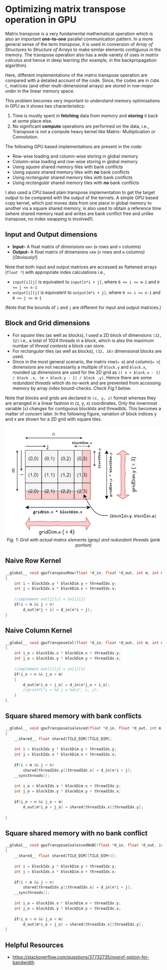 # Optimizing matrix transpose operation in GPU
Matrix transpose is a very fundamental mathematical operation which is also an important **one-to-one** parallel communication pattern. In a more general sense of the term *transpose*, it is used in conversion of *Array of Structures* to *Structure of Arrays* to make similar elements contiguous in the memory. The transpose operation also has a wide variety of uses in *matrix calculus* and hence in deep learning (for example, in the backpropagation algorithm).

Here, different implementations of the matrix transpose operation are compared with a detailed account of the code. 
Since, the codes are in `CUDA C`, matrices (and other multi-dimensional arrays) are stored in *row-major order* in the linear memory
space.

This problem becomes very important to understand memory optimisations in GPU as it shows two characteristics:
1. Time is mostly spent in **fetching** data from *memory* and **storing** it back at some place else.
2. No significant **compute** operations are performed on the data, i.e., Transpose is not a compute heavy kernel like
Matrix- Multiplication or Convolution.

The following GPU based implementations are present in the code:
- Row-wise loading and column-wise storing in global memory
- Column-wise loading and row-wise storing in global memory
- Using *square* shared memory tiles with bank conflicts
- Using *square* shared memory tiles with **no** bank conflicts
- Using *rectangular* shared memory tiles with bank conflicts
- Using *rectangular* shared memory tiles with **no** bank conflicts

I also used a CPU based plain transpose implementation to get the target output to be compared with the output of the kernels.
A simple GPU based copy kernel, which just moves data from one place in global memory to another via a square shared memory, is
also used to obtain a reference time (where shared memory read and writes are bank conflict free and unlike transpose, no index swapping is involved!).

## Input and Output dimensions
- **Input-** A float matrix of dimensions `m`x`n` (`m` rows and `n` columns)
- **Output-** A float matrix of dimensions `n`x`m` (`n` rows and `m` columns) [*Obviously!*]

Note that both input and output matrices are accessed as flattened arrays (`float *`) with appropriate index calculations i.e.,
- `input[i][j]` is equivalent to `input[n*i + j]`, where `0 <= i <= m-1` and `0 <= j <= n-1` 
- `output[i][j]` is equivalent to `output[m*i + j]`, where `0 <= i <= n-1` and `0 <= j <= m-1` 

(Note that the bounds of `i` and `j` are different for input and output matrices.)

## Block and Grid dimensions
- For *square* tiles (as well as blocks), I used a 2D block of dimensions `(32, 32)` i.e., a total of 1024 threads in a block, which is also the
maximum number of *thread contexts* a block can store.
- For *rectangular* tiles (as well as blocks), `(32, 16)` dimensional blocks are used.
- Since in the most general scenario, the matrix row(`= m`) and column(`= n`) dimensions are not necessarily a multiple of `block.y` and `block.x`,
rounded up dimensions are used for the 2D grid as `(( n + block.x - 1) / block .x, (m + block.y - 1) / block .y)`. Hence there are
some *redundant threads* which do no-work and are prevented from accessing memory by array index bound-checks. *Check Fig.1 below.*

Note that blocks and grids are declared in `(x, y, z)` format whereas they are arranged in a linear fashion in (z, y, x) coordinates. Only the innermost
variable (`x`) changes for contiguous blockIds and threadIds. This becomes a matter of concern later. In the following figure, variation of block
indices y and x are shown for a 2D grid with square tiles.

<p align="center"> 
<img src = "/gridij.png">
<br>
<em>Fig. 1: Grid with actual matrix elements (gray) and redundant threads (pink portion)</em>
</p>


## Naive Row Kernel
```c++
__global__ void gpuTransposeRow(float *d_in, float *d_out, int m, int n)
{
    int i = blockIdx.y * blockDim.y + threadIdx.y;
    int j = blockIdx.x * blockDim.x + threadIdx.x;
  
    //implement out[j][i] = in[i][j]
    if(i < m && j < n)
        d_out[m*j + i] = d_in[n*i + j];
}
```

## Naive Column Kernel
```c++
__global__ void gpuTransposeCol(float *d_in, float *d_out, int m, int n)
{
    int i_o = blockIdx.x * blockDim.x + threadIdx.y;
    int j_o = blockIdx.y * blockDim.y + threadIdx.x;
    
    //implement out[i][j] = in[j][i]
    if(i_o < n && j_o < m)
    {
        d_out[m*i_o + j_o] = d_in[n*j_o + i_o];
        //printf("i = %d j = %d\n", i, j);
    }
}
```

## Square shared memory with bank conflicts
```c++
__global__ void gpuTransposeCoalesced(float *d_in, float *d_out, int m, int n)
{
    __shared__ float shared[TILE_DIM][TILE_DIM];
 
    int i = blockIdx.y * blockDim.y + threadIdx.y;
    int j = blockIdx.x * blockDim.x + threadIdx.x;
 
    if(i < m && j < n)
        shared[threadIdx.y][threadIdx.x] = d_in[n*i + j];
    __syncthreads();
 
    int i_o = blockIdx.x * blockDim.x + threadIdx.y;
    int j_o = blockIdx.y * blockDim.y + threadIdx.x;
  
    if(i_o < n && j_o < m)
        d_out[m*i_o + j_o] = shared[threadIdx.x][threadIdx.y];

}
```
## Square shared memory with no bank conflict
```c++
__global__ void gpuTransposeCoalescedNoBC(float *d_in, float *d_out, int m, int n)
{
    __shared__ float shared[TILE_DIM][TILE_DIM+1];
 
    int i = blockIdx.y * blockDim.y + threadIdx.y;
    int j = blockIdx.x * blockDim.x + threadIdx.x;
 
    if(i < m && j < n)
        shared[threadIdx.y][threadIdx.x] = d_in[n*i + j];
    __syncthreads();
 
    int i_o = blockIdx.x * blockDim.x + threadIdx.y;
    int j_o = blockIdx.y * blockDim.y + threadIdx.x;
  
    if(i_o < n && j_o < m)
        d_out[m*i_o + j_o] = shared[threadIdx.x][threadIdx.y];
}
```

## Helpful Resources
 - https://stackoverflow.com/questions/37732735/nvprof-option-for-bandwidth
